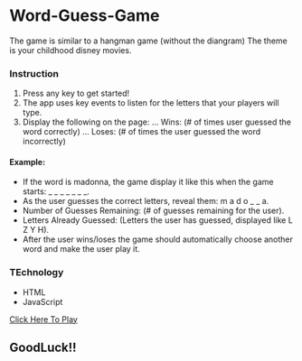 # Word-Guess-Game

The game is similar to a  hangman game (without the diangram)
The theme is your childhood disney movies.

### Instruction
1. Press any key to get started!
2. The app uses key events to listen for the letters that your players will type.
3. Display the following on the page:
... Wins: (# of times user guessed the word correctly)
... Loses: (# of times the user guessed the word incorrectly)

#### Example:
- If the word is madonna, the game display it like this when the game starts: _ _ _ _ _ _ _.
- As the user guesses the correct letters, reveal them: m a d o _  _ a.
- Number of Guesses Remaining: (# of guesses remaining for the user).
- Letters Already Guessed: (Letters the user has guessed, displayed like L Z Y H).
- After the user wins/loses the game should automatically choose another word and make the user play it.



### TEchnology
- HTML
- JavaScript


[Click Here To Play](https://peaceawo.github.io/Word-Guess-Game/)

## GoodLuck!!
